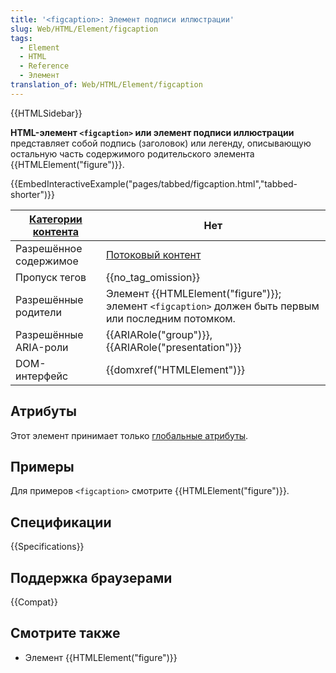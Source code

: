```yaml
---
title: '<figcaption>: Элемент подписи иллюстрации'
slug: Web/HTML/Element/figcaption
tags:
  - Element
  - HTML
  - Reference
  - Элемент
translation_of: Web/HTML/Element/figcaption
---
```

{{HTMLSidebar}}

**HTML-элемент `<figcaption>` или элемент подписи иллюстрации** представляет собой подпись (заголовок) или легенду, описывающую остальную часть содержимого родительского элемента {{HTMLElement("figure")}}.

{{EmbedInteractiveExample("pages/tabbed/figcaption.html","tabbed-shorter")}}

| [Категории контента](/ru/docs/Web/Guide/HTML/Content_categories) | Нет                                                                                                         |
| ---------------------------------------------------------------- | ----------------------------------------------------------------------------------------------------------- |
| Разрешённое содержимое                                           | [Потоковый контент](/ru/docs/Web/Guide/HTML/Content_categories#Потоковый_контент)                           |
| Пропуск тегов                                                    | {{no_tag_omission}}                                                                                    |
| Разрешённые родители                                             | Элемент {{HTMLElement("figure")}}; элемент `<figcaption>` должен быть первым или последним потомком. |
| Разрешённые ARIA-роли                                            | {{ARIARole("group")}}, {{ARIARole("presentation")}}                                          |
| DOM-интерфейс                                                    | {{domxref("HTMLElement")}}                                                                        |

## Атрибуты

Этот элемент принимает только [глобальные атрибуты](/ru/docs/Web/HTML/Общие_атрибуты).

## Примеры

Для примеров `<figcaption>` смотрите {{HTMLElement("figure")}}.

## Спецификации

{{Specifications}}

## Поддержка браузерами

{{Compat}}

## Смотрите также

- Элемент {{HTMLElement("figure")}}
